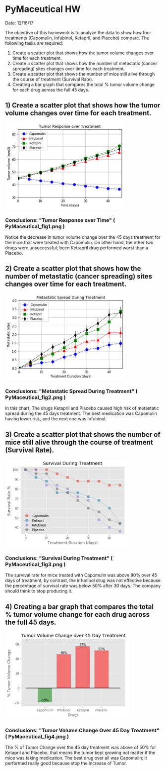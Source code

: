 
# PyMaceutical HW

Date: 12/16/17

The objective of this homework is to analyze the data to show how four treatments (Capomulin, Infubinol, Ketapril, and Placebo) compare. The following tasks are required:

1) Create a scatter plot that shows how the tumor volume changes over time for each treatment.
2) Create a scatter plot that shows how the number of metastatic (cancer spreading) sites changes over time for each treatment.
3) Create a scatter plot that shows the number of mice still alive through the course of treatment (Survival Rate).
4) Creating a bar graph that compares the total % tumor volume change for each drug across the full 45 days.      


## 1) Create a scatter plot that shows how the tumor volume changes over time for each treatment.

![png](PyMaceutical_files/PyMaceutical_14_0.png)

### Conclusions: "Tumor Response over Time"  ( PyMaceutical_fig1.png )

Notice the decrease in tumor volume change over the 45 days treatment for the mice that were treated with Capomulin. On other hand, the other two drugs were unsuccessful; been Ketrapril drug performed worst than a Placebo.


## 2) Create a scatter plot that shows how the number of metastatic (cancer spreading) sites changes over time for each treatment.

![png](PyMaceutical_files/PyMaceutical_18_0.png)

### Conclusions: "Metastatic Spread During Treatment"  ( PyMaceutical_fig2.png )

In this chart, The drugs Ketapril and Placebo caused high risk of metastatic spread during the 45 days treatment. The best medication was Capomulin having lower risk, and the next one was Infubinol.


## 3) Create a scatter plot that shows the number of mice still alive through the course of treatment (Survival Rate).

![png](PyMaceutical_files/PyMaceutical_21_0.png)

### Conclusions: "Survival During Treatment"  ( PyMaceutical_fig3.png )

The survival rate for mice treated with Capomulin was above 80% over 45 days of treatment, by contrast, the infunibol drug was not effective because the percentage of survival rate was below 50% after 30 days. The company should think to stop producing it.


## 4) Creating a bar graph that compares the total % tumor volume change for each drug across the full 45 days.            

![png](PyMaceutical_files/PyMaceutical_25_0.png)

### Conclusions: "Tumor Volume Change Over 45 Day Treatment"  ( PyMaceutical_fig4.png )

The  % of Tumor Change over the  45 day  treatment was above of 50% for Ketapril and Placebo, that means the tumor kept growing not matter if the mice was taking medication. The best drug over all was Capomulin; it performed really good because stop the increase of Tumor.    

